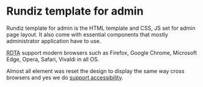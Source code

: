 # Rundiz template for admin

Rundiz template for admin is the HTML template and CSS, JS set for admin page layout. It also come with essential components that mostly administrator application have to use.

<abbr title="Rundiz template for admin">RDTA</abbr> support modern browsers such as Firefox, Google Chrome, Microsoft Edge, Opera, Safari, Vivaldi in all OS.

Almost all element was reset the design to display the same way cross browsers and yes we do [support accessibility](http://www.outlinenone.com/).
